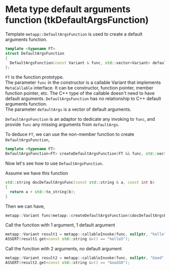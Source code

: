[//]: # (Auto generated file, don't modify this file.)

# Meta type default arguments function (tkDefaultArgsFunction)

Template `metapp::DefaultArgsFunction` is used to create a default arguments function.  

```c++
template <typename FT>
struct DefaultArgsFunction
{
  DefaultArgsFunction(const Variant & func, std::vector<Variant> defaultArgs);
};
```
`FT` is the function prototype.  
The parameter `func` in the constructor is a callable Variant that implements `MetaCallable` interface.
It can be constructor, function pointer, member function pointer, etc. The C++ type of the callable doesn't
need to have default arguments. `DefaultArgsFunction` has no relationship to C++ default arguments function.  
The parameter `defaultArgs` is a vector of default arguments.  

`DefaultArgsFunction` is an adaptor to dedicate any invoking to `func`, and provide `func` any missing arguments from `defaultArgs`.

To deduce `FT`, we can use the non-member function to create `DefaultArgsFunction`,  

```c++
template <typename FT>
DefaultArgsFunction<FT> createDefaultArgsFunction(FT && func, std::vector<Variant> defaultArgs);
```

Now let's see how to use `DefaultArgsFunction`.

Assume we have this function

```c++
std::string docDefaultArgsFunc(const std::string & a, const int b)
{
  return a + std::to_string(b);
}
```

Then we can have,

```c++
metapp::Variant func(metapp::createDefaultArgsFunction(&docDefaultArgsFunc, { 5 }));
```

Call the function with 1 argument, 1 default argument

```c++
metapp::Variant result1 = metapp::callableInvoke(func, nullptr, "hello");
ASSERT(result1.get<const std::string &>() == "hello5");
```

Call the function with 2 arguments, no default argument

```c++
metapp::Variant result2 = metapp::callableInvoke(func, nullptr, "Good", 38);
ASSERT(result2.get<const std::string &>() == "Good38");
```
